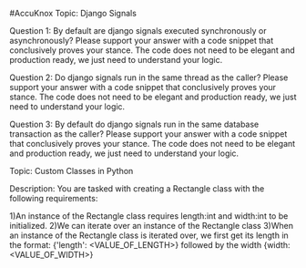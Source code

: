 


#AccuKnox Topic: Django Signals

Question 1: By default are django signals executed synchronously or asynchronously? Please support your answer with a code snippet that conclusively proves your stance. The code does not need to be elegant and production ready, we just need to understand your logic.

Question 2: Do django signals run in the same thread as the caller? Please support your answer with a code snippet that conclusively proves your stance. The code does not need to be elegant and production ready, we just need to understand your logic.

Question 3: By default do django signals run in the same database transaction as the caller? Please support your answer with a code snippet that conclusively proves your stance. The code does not need to be elegant and production ready, we just need to understand your logic.

Topic: Custom Classes in Python

Description: You are tasked with creating a Rectangle class with the following requirements:

1)An instance of the Rectangle class requires length:int and width:int to be initialized. 2)We can iterate over an instance of the Rectangle class 3)When an instance of the Rectangle class is iterated over, we first get its length in the format: {'length': <VALUE_OF_LENGTH>} followed by the width {width: <VALUE_OF_WIDTH>}
